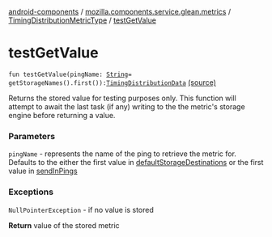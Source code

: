 [android-components](../../index.md) / [mozilla.components.service.glean.metrics](../index.md) / [TimingDistributionMetricType](index.md) / [testGetValue](./test-get-value.md)

# testGetValue

`fun testGetValue(pingName: `[`String`](https://kotlinlang.org/api/latest/jvm/stdlib/kotlin/-string/index.html)` = getStorageNames().first()): `[`TimingDistributionData`](../../mozilla.components.service.glean.storages/-timing-distribution-data/index.md) [(source)](https://github.com/mozilla-mobile/android-components/blob/master/components/service/glean/src/main/java/mozilla/components/service/glean/metrics/TimingDistributionMetricType.kt#L84)

Returns the stored value for testing purposes only. This function will attempt to await the
last task (if any) writing to the the metric's storage engine before returning a value.

### Parameters

`pingName` - represents the name of the ping to retrieve the metric for.  Defaults
    to the either the first value in [defaultStorageDestinations](default-storage-destinations.md) or the first
    value in [sendInPings](send-in-pings.md)

### Exceptions

`NullPointerException` - if no value is stored

**Return**
value of the stored metric

